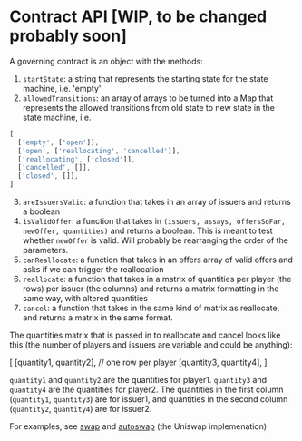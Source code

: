 # Contract API [WIP, to be changed probably soon]

A governing contract is an object with the methods:

1. `startState`: a string that represents the starting state for the
   state machine, i.e. 'empty'
2. `allowedTransitions`: an array of arrays to be turned into a Map that
   represents the allowed transitions from old state to new state in
   the state machine, i.e. 

```js
[
  ['empty', ['open']],
  ['open', ['reallocating', 'cancelled']],
  ['reallocating', ['closed']],
  ['cancelled', []],
  ['closed', []],
]
```

3. `areIssuersValid`: a function that takes in an array of issuers and
   returns a boolean
4. `isValidOffer`: a function that takes in  `(issuers, assays,
   offersSoFar, newOffer, quantities)` and returns a boolean. This is
   meant to test whether `newOffer` is valid. Will probably be
   rearranging the order of the parameters. 
5. `canReallocate`: a function that takes in an offers array of valid
   offers and asks if we can trigger the reallocation
6. `reallocate`: a function that takes in a matrix of quantities per
   player (the rows) per issuer (the columns) and returns a matrix
   formatting in the same way, with altered quantities
7. `cancel`: a function that takes in the same kind of matrix as
   reallocate, and returns a matrix in the same format. 


The quantities matrix that is passed in to reallocate and cancel looks
like this (the number of players and issuers are variable and could be
anything):

[
  [quantity1, quantity2], // one row per player
  [quantity3, quantity4],
]

`quantity1` and `quantity2` are the quantities for player1. `quantity3`
and `quantity4` are the quantities for player2. The quantities in the
first column (`quantity1`, `quantity3`) are for issuer1, and
quantities in the second column (`quantity2`, `quantity4`) are
for issuer2. 

For examples, see [swap](../contracts/swap.js) and
[autoswap](../contracts/autoswap/autoswap.js) (the Uniswap implemenation)
